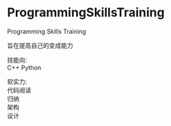# ProgrammingSkillsTraining
Programming Skills Training

旨在提高自己的变成能力

技能向:</br>
C++
Python

软实力:</br>
代码阅读</br>
归纳</br>
架构</br>
设计</br>

